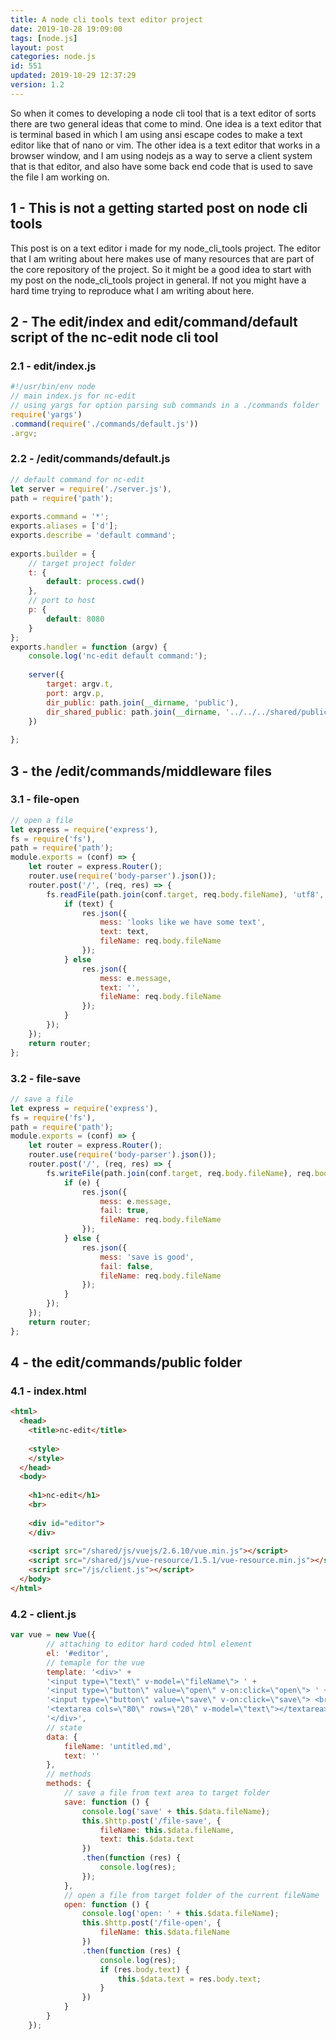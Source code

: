 ```yaml
---
title: A node cli tools text editor project
date: 2019-10-28 19:09:00
tags: [node.js]
layout: post
categories: node.js
id: 551
updated: 2019-10-29 12:37:29
version: 1.2
---
```


So when it comes to developing a node cli tool that is a text editor of sorts there are two general ideas that come to mind. One idea is a text editor that is terminal based in which I am using ansi escape codes to make a text editor like that of nano or vim. The other idea is a text editor that works in a browser window, and I am using nodejs as a way to serve a client system that is that editor, and also have some back end code that is used to save the file I am working on.

<!-- more -->

## 1 - This is not a getting started post on node cli tools

This post is on a text editor i made for my node_cli_tools project. The editor that I am writing about here makes use of many resources that are part of the core repository of the project. So it might be a good idea to start with my post on the node_cli_tools project in general. If not you might have a hard time trying to reproduce what I am writing about here.

## 2 - The edit/index and edit/command/default script of the nc-edit node cli tool


### 2.1 - edit/index.js

```js
#!/usr/bin/env node
// main index.js for nc-edit
// using yargs for option parsing sub commands in a ./commands folder
require('yargs')
.command(require('./commands/default.js'))
.argv;
```

### 2.2 - /edit/commands/default.js

```js
// default command for nc-edit
let server = require('./server.js'),
path = require('path');
 
exports.command = '*';
exports.aliases = ['d'];
exports.describe = 'default command';
 
exports.builder = {
    // target project folder
    t: {
        default: process.cwd()
    },
    // port to host
    p: {
        default: 8080
    }
};
exports.handler = function (argv) {
    console.log('nc-edit default command:');
    
    server({
        target: argv.t,
        port: argv.p,
        dir_public: path.join(__dirname, 'public'),
        dir_shared_public: path.join(__dirname, '../../../shared/public')
    })
    
};

```


## 3 - the /edit/commands/middleware files

### 3.1 - file-open

```js
// open a file
let express = require('express'),
fs = require('fs'),
path = require('path');
module.exports = (conf) => {
    let router = express.Router();
    router.use(require('body-parser').json());
    router.post('/', (req, res) => {
        fs.readFile(path.join(conf.target, req.body.fileName), 'utf8', (e, text) => {
            if (text) {
                res.json({
                    mess: 'looks like we have some text',
                    text: text,
                    fileName: req.body.fileName
                });
            } else 
                res.json({
                    mess: e.message,
                    text: '',
                    fileName: req.body.fileName
                });
            }
        });
    });
    return router;
};

```

### 3.2 - file-save

```js
// save a file
let express = require('express'),
fs = require('fs'),
path = require('path');
module.exports = (conf) => {
    let router = express.Router();
    router.use(require('body-parser').json());
    router.post('/', (req, res) => {
        fs.writeFile(path.join(conf.target, req.body.fileName), req.body.text, 'utf8', (e) => {
            if (e) {
                res.json({
                    mess: e.message,
                    fail: true,
                    fileName: req.body.fileName
                });
            } else {
                res.json({
                    mess: 'save is good',
                    fail: false,
                    fileName: req.body.fileName
                });
            }
        });
    });
    return router;
};

```

## 4 - the edit/commands/public folder

### 4.1 - index.html

```html
<html>
  <head>
    <title>nc-edit</title>
 
    <style>
    </style>
  </head>
  <body>
    
    <h1>nc-edit</h1>
    <br>
 
    <div id="editor">
    </div>
    
    <script src="/shared/js/vuejs/2.6.10/vue.min.js"></script>
    <script src="/shared/js/vue-resource/1.5.1/vue-resource.min.js"></script>
    <script src="/js/client.js"></script>
  </body>
</html>
```

### 4.2 - client.js

```js
var vue = new Vue({
        // attaching to editor hard coded html element
        el: '#editor',
        // temaple for the vue
        template: '<div>' +
        '<input type=\"text\" v-model=\"fileName\"> ' +
        '<input type=\"button\" value=\"open\" v-on:click=\"open\"> ' +
        '<input type=\"button\" value=\"save\" v-on:click=\"save\"> <br><br>' +
        '<textarea cols=\"80\" rows=\"20\" v-model=\"text\"></textarea>' +
        '</div>',
        // state
        data: {
            fileName: 'untitled.md',
            text: ''
        },
        // methods
        methods: {
            // save a file from text area to target folder
            save: function () {
                console.log('save' + this.$data.fileName);
                this.$http.post('/file-save', {
                    fileName: this.$data.fileName,
                    text: this.$data.text
                })
                .then(function (res) {
                    console.log(res);
                });
            },
            // open a file from target folder of the current fileName
            open: function () {
                console.log('open: ' + this.$data.fileName);
                this.$http.post('/file-open', {
                    fileName: this.$data.fileName
                })
                .then(function (res) {
                    console.log(res);
                    if (res.body.text) {
                        this.$data.text = res.body.text;
                    }
                })
            }
        }
    });

```